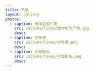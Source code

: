 ```yaml
---
title: 气息
layout: gallery
photos:
  - caption: 放学后的广场
    src: /albums/lives/放学后的广场.jpg
    desc: 
  - caption: 少年游
    src: /albums/lives/少年游.png
    desc: 
  - caption: 小城街头
    src: /albums/lives/小城街头.png
    desc: 
---
```

